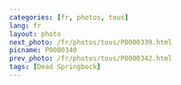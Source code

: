 ```yaml
---
categories: [fr, photos, tous]
lang: fr
layout: photo
next_photo: /fr/photos/tous/P0000339.html
picname: P0000340
prev_photo: /fr/photos/tous/P0000342.html
tags: [Dead Springbock]
---
```

